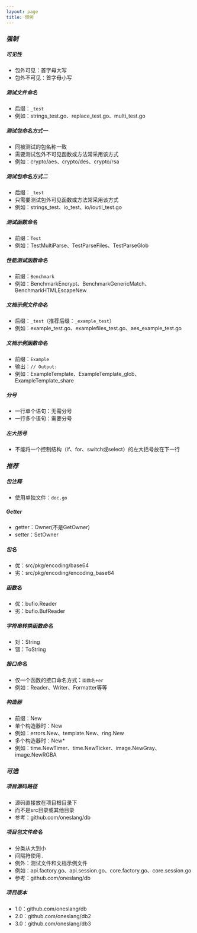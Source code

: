 ```yaml
---
layout: page
title: 惯例
---
```


### *强制*

##### 可见性
* 包外可见：首字母大写
* 包外不可见：首字母小写

##### 测试文件命名
* 后缀：`_test`
* 例如：strings_test.go、replace_test.go、multi_test.go

##### 测试包命名方式一
* 同被测试的包名称一致
* 需要测试包外不可见函数或方法常采用该方式
* 例如：crypto/aes、crypto/des、crypto/rsa

##### 测试包命名方式二
* 后缀：`_test`
* 只需要测试包外可见函数或方法常采用该方式
* 例如：strings_test、io_test、io/ioutil_test.go

##### 测试函数命名
* 前缀：`Test`
* 例如：TestMultiParse、TestParseFiles、TestParseGlob

##### 性能测试函数命名
* 前缀：`Benchmark`
* 例如：BenchmarkEncrypt、BenchmarkGenericMatch、BenchmarkHTMLEscapeNew

##### 文档示例文件命名
* 后缀：`_test`（推荐后缀：`_example_test`）
* 例如：example_test.go、examplefiles_test.go、aes_example_test.go

##### 文档示例函数命名
* 前缀：`Example`
* 输出：`// Output:`
* 例如：ExampleTemplate、ExampleTemplate_glob、ExampleTemplate_share

##### 分号
* 一行单个语句：无需分号
* 一行多个语句：需要分号

##### 左大括号
* 不能将一个控制结构（if、for、switch或select）的左大括号放在下一行

### *推荐*

##### 包注释
* 使用单独文件：`doc.go`

##### Getter
* getter：Owner(不是GetOwner)
* setter：SetOwner

##### 包名
* 优：src/pkg/encoding/base64
* 劣：src/pkg/encoding/encoding_base64

##### 函数名
* 优：bufio.Reader
* 劣：bufio.BufReader

##### 字符串转换函数命名
* 对：String
* 错：ToString

##### 接口命名
* 仅一个函数的接口命名方式：`函数名+er`
* 例如：Reader、Writer、Formatter等等

##### 构造器
* 前缀：New
* 单个构造器时：New
* 例如：errors.New、template.New、ring.New
* 多个构造器时：New*
* 例如：time.NewTimer、time.NewTicker、image.NewGray、image.NewRGBA

### *可选*

##### 项目源码路径
* 源码直接放在项目根目录下
* 而不是src目录或其他目录
* 参考：github.com/oneslang/db

##### 项目包文件命名
* 分类从大到小
* 间隔符使用`.`
* 例外：测试文件和文档示例文件
* 例如：api.factory.go、api.session.go、core.factory.go、core.session.go
* 参考：github.com/oneslang/db

##### 项目版本
* 1.0：github.com/oneslang/db
* 2.0：github.com/oneslang/db2
* 3.0：github.com/oneslang/db3

